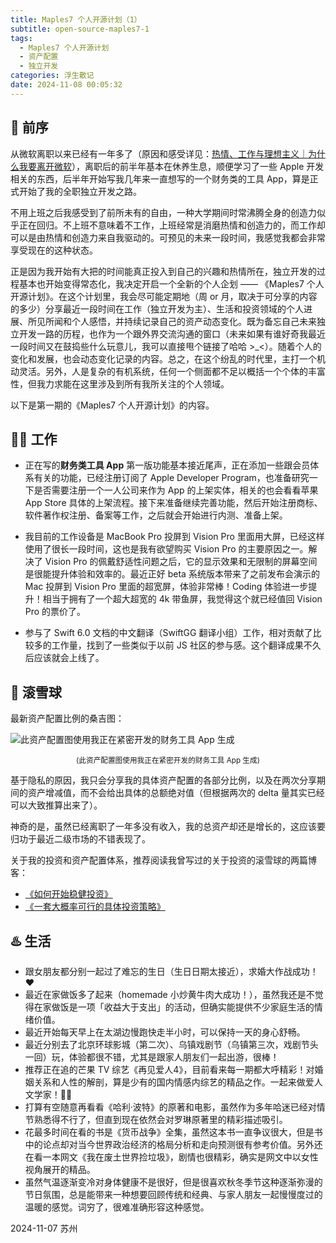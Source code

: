 ```yaml
---
title: Maples7 个人开源计划（1）
subtitle: open-source-maples7-1
tags:
  - Maples7 个人开源计划
  - 资产配置
  - 独立开发
categories: 浮生散记
date: 2024-11-08 00:05:32
---
```


## 📑 前序

从微软离职以来已经有一年多了（原因和感受详见：[热情、工作与理想主义｜为什么我要离开微软](https://maples7.com/2023/07/25/why-i-leave-microsoft/)），离职后的前半年基本在休养生息，顺便学习了一些 Apple 开发相关的东西，后半年开始写我几年来一直想写的一个财务类的工具 App，算是正式开始了我的全职独立开发之路。

不用上班之后我感受到了前所未有的自由，一种大学期间时常沸腾全身的创造力似乎正在回归。不上班不意味着不工作，上班经常是消磨热情和创造力的，而工作却可以是由热情和创造力来自我驱动的。可预见的未来一段时间，我感觉我都会非常享受现在的这种状态。

<!-- more -->

正是因为我开始有大把的时间能真正投入到自己的兴趣和热情所在，独立开发的过程基本也开始变得常态化，我决定开启一个全新的个人企划 —— 《Maples7 个人开源计划》。在这个计划里，我会尽可能定期地（周 or 月，取决于可分享的内容的多少）分享最近一段时间在工作（独立开发为主）、生活和投资领域的个人进展、所见所闻和个人感悟，并持续记录自己的资产动态变化。既为备忘自己未来独立开发一路的历程，也作为一个跟外界交流沟通的窗口（未来如果有谁好奇我最近一段时间又在鼓捣些什么玩意儿，我可以直接甩个链接了哈哈 >_<）。随着个人的变化和发展，也会动态变化记录的内容。总之，在这个纷乱的时代里，主打一个机动灵活。另外，人是复杂的有机系统，任何一个侧面都不足以概括一个个体的丰富性，但我力求能在这里涉及到所有我所关注的个人领域。

以下是第一期的《Maples7 个人开源计划》的内容。

## 🧑‍💻 工作

- 正在写的**财务类工具 App** 第一版功能基本接近尾声，正在添加一些跟会员体系有关的功能，已经注册订阅了 Apple Developer Program，也准备研究一下是否需要注册一个一人公司来作为 App 的上架实体，相关的也会看看苹果 App Store 具体的上架流程。接下来准备继续完善功能，然后开始注册商标、软件著作权注册、备案等工作，之后就会开始进行内测、准备上架。

- 我目前的工作设备是 MacBook Pro 投屏到 Vision Pro 里面用大屏，已经这样使用了很长一段时间，这也是我有欲望购买 Vision Pro 的主要原因之一。解决了 Vision Pro 的佩戴舒适性问题之后，它的显示效果和无限制的屏幕空间是很能提升体验和效率的。最近正好 beta 系统版本带来了之前发布会演示的 Mac 投屏到 Vision Pro 里面的超宽屏，体验非常棒！Coding 体验进一步提升！相当于拥有了一个超大超宽的 4k 带鱼屏，我觉得这个就已经值回 Vision Pro 的票价了。

- 参与了 Swift 6.0 文档的中文翻译（SwiftGG 翻译小组）工作，相对贡献了比较多的工作量，找到了一些类似于以前 JS 社区的参与感。这个翻译成果不久后应该就会上线了。

## 🎲 滚雪球

最新资产配置比例的桑吉图：

![此资产配置图使用我正在紧密开发的财务工具 App 生成](https://fastly.jsdelivr.net/gh/bucketio/img7@main/2024/11/07/1730986135381-dff5e776-047c-46c5-a2be-890777947c22.jpeg)
<center><small>(此资产配置图使用我正在紧密开发的财务工具 App 生成)</small></center>

基于隐私的原因，我只会分享我的具体资产配置的各部分比例，以及在两次分享期间的资产增减值，而不会给出具体的总额绝对值（但根据两次的 delta 量其实已经可以大致推算出来了）。

神奇的是，虽然已经离职了一年多没有收入，我的总资产却还是增长的，这应该要归功于最近二级市场的不错表现了。

关于我的投资和资产配置体系，推荐阅读我曾写过的关于投资的滚雪球的两篇博客：

- [《如何开始稳健投资》](https://maples7.com/2022/03/13/how-to-start-investing-soundly/)
- [《一套大概率可行的具体投资策略》](https://maples7.com/2022/08/20/a-specific-investment-strategy/)

## ♨️ 生活

- 跟女朋友都分别一起过了难忘的生日（生日日期太接近），求婚大作战成功！❤️
- 最近在家做饭多了起来（homemade 小炒黄牛肉大成功！），虽然我还是不觉得在家做饭是一项「收益大于支出」的活动，但确实能提供不少家庭生活的情绪价值。
- 最近开始每天早上在太湖边慢跑快走半小时，可以保持一天的身心舒畅。
- 最近分别去了北京环球影城（第二次）、乌镇戏剧节（乌镇第三次，戏剧节头一回）玩，体验都很不错，尤其是跟家人朋友们一起出游，很棒！
- 推荐正在追的芒果 TV 综艺《再见爱人4》，目前看来每一期都大呼精彩！对婚姻关系和人性的解剖，算是少有的国内情感内综艺的精品之作。一起来做爱人文学家！😶‍🌫️
- 打算有空随意再看看《哈利·波特》的原著和电影，虽然作为多年哈迷已经对情节熟悉得不行了，但直到现在依然会对罗琳原著里的精彩描述吸引。
- 花最多时间在看的书是《货币战争》全集，虽然这本书一直争议很大，但是书中的论点却对当今世界政治经济的格局分析和走向预测很有参考价值。另外还在看一本网文《我在废土世界捡垃圾》，剧情也很精彩，确实是网文中以女性视角展开的精品。
- 虽然气温逐渐变冷对身体健康不是很好，但是很喜欢秋冬季节这种逐渐弥漫的节日氛围，总是能带来一种想要回顾传统和经典、与家人朋友一起慢慢度过的温暖的感觉。词穷了，很难准确形容这种感觉。

2024-11-07
苏州
